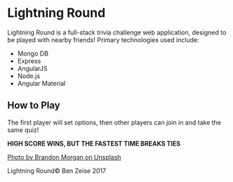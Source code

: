 # Lightning Round

Lightning Round is a full-stack trivia challenge web application, designed to be played with nearby friends!  Primary technologies used include:
* Mongo DB
* Express
* AngularJS
* Node.js
* Angular Material

## How to Play

The first player will set options, then other players can join in and take the same quiz!

**HIGH SCORE WINS, BUT THE FASTEST TIME BREAKS TIES**

[Photo by Brandon Morgan on Unsplash](https://unsplash.com/@littleppl85?utm_medium=referral&utm_campaign=photographer-credit&utm_content=creditBadge)

Lightning Round&copy; Ben Zeise 2017
